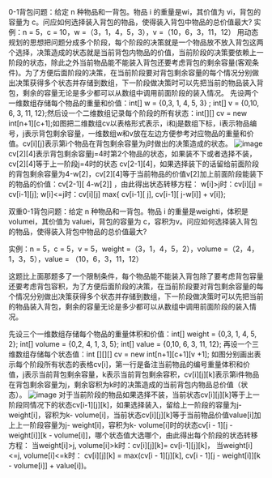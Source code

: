0-1背包问题：给定 n 种物品和一背包。物品 i 的重量是wi，其价值为 vi，背包的容量为 c。问应如何选择装入背包的物品，使得装入背包中物品的总价值最大?
实例：n = 5，c = 10，w =（3，1，4，5，3），v =（10，6，3，11，12）
用动态规划的思想把问题分成多个阶段，每个阶段的决策就是一个物品放不放入背包这两个选择，决策造成的状态就是当前背包内物品的价值，当前阶段的决策要依赖上一阶段的状态，除此之外当前物品能不能装入背包还要考虑背包的剩余容量(客观条件)。为了方便后面阶段的决策，在当前阶段要对背包剩余容量的每个情况分别做出决策获得多个状态并存储到数组，下一阶段做决策时可以先把当前的物品装入背包，剩余的容量无论是多少都可以从数组中调用前面阶段的装入情况。
先设两个一维数组存储每个物品的重量和价值：int[] w = {0,3, 1, 4, 5, 3} ; int[] v = {0,10, 6, 3, 11, 12};然后设一个二维数组记录每个阶段的所有状态：int[][] cv = new int[n+1][c+1];如图把二维数组cv以表格形式表示，i和j是数组下标，i表示物品编号，j表示背包剩余容量，一维数组w和v放在左边方便参考对应物品的重量和价值。cv[i][j]表示第i个物品在背包剩余容量为j时做出的决策造成的状态。
![image](https://user-images.githubusercontent.com/55118194/192786689-45c20bb8-6022-4d46-b227-7485bdd6d8fc.png)
cv[2][4]表示背包剩余容量j=4时第2个物品的状态，如果装不下或者选择不装，cv[2][4]等于上一阶段j=4时的状态 cv[2-1][4]，如果选择装下的话留给前面阶段的背包剩余容量为4-w[2]，cv[2][4]等于当前物品的价值v[2]加上前面阶段能装下的物品的价值：cv[2-1][ 4-w[2]] ，由此得出状态转移方程：
w[i]>j时：cv[i][j] = cv[i-1][j];
w[i]<=j时：cv[i][j] max{ cv[i-1][ j], cv[i-1][ j-w[i]] + v[i]};

双重0-1背包问题：给定 n 种物品和一背包。物品 i 的重量是weighti，体积是volumei，其价值为 valuei，背包的容量为 c，容积为v。问应如何选择装入背包的物品，使得装入背包中物品的总价值最大?

实例：n = 5，c = 5，v = 5，weight =（3，1，4，5，2），volume =（2，4，1，3，5），value = （10，6，3，11，12）

这题比上面那题多了一个限制条件，每个物品能不能装入背包除了要考虑背包容量还要考虑背包容积，为了方便后面阶段的决策，在当前阶段要对背包剩余容量的每个情况分别做出决策获得多个状态并存储到数组，下一阶段做决策时可以先把当前的物品装入背包，剩余的容量无论是多少都可以从数组中调用前面阶段的装入情况。

先设三个一维数组存储每个物品的重量体积和价值：int[] weight = {0,3, 1, 4, 5, 2}; int[] volume = {0,2, 4, 1, 3, 5}; int[] value = {0,10, 6, 3, 11, 12}; 再设一个三维数组存储每个状态值：int [][][] cv = new int[n+1][c+1][v +1]; 如图分别画出表示每个阶段所有状态的表格cv[i]，第一行是备注当前物品的编号重量体积和价值，j表示当前背包剩余容量，k表示当前背包剩余容积，cv[i][j][k]表示第i件物品在背包剩余容量为j，剩余容积为k时的决策造成的当前背包内物品总价值（状态）。
![image](https://user-images.githubusercontent.com/55118194/192787165-afbb0fc0-564c-4503-a423-90d36bca1417.png)
对于当前阶段的物品如果选择不装，当前状态cv[i][j][k]等于上一阶段同情况下的状态cv[i-1][j][k]，如果选择装入，留给上一阶段的容量为j- weight[i]，容积为k- volume[i]，当前状态cv[i][j][k]等于当前物品价值value[i]加上上一阶段容量为j- weight[i]，容积为k- volume[i]时的状态cv[i - 1][j - weight[i]][k - volume[i]]，哪个状态值大选哪个，由此得出每个阶段的状态转移方程：
当weight[i]>j, volume[i]>k时：cv[i][j][k]= cv[i-1][j][k]，
当weight[i]<=j, volume[i]<=k时：
cv[i][j][k] = max(cv[i - 1][j][k], cv[i - 1][j - weight[i]][k - volume[i]] + value[i])。
